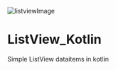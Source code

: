 ![listviewImage](https://user-images.githubusercontent.com/82798816/163380544-41988611-bdef-4d04-abb0-903564ab0738.png)
# ListView_Kotlin
Simple ListView dataitems in kotlin
